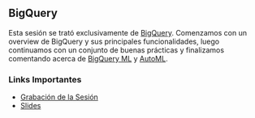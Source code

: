 ## BigQuery

Esta sesión se trató exclusivamente de [BigQuery](https://cloud.google.com/bigquery/docs/introduction). Comenzamos con un overview de BigQuery y sus principales funcionalidades, luego continuamos con un conjunto de buenas prácticas y finalizamos comentando acerca de [BigQuery ML](https://cloud.google.com/bigquery-ml/docs/bigqueryml-web-ui-start) y [AutoML](https://cloud.google.com/vertex-ai/docs/beginner/beginners-guide).

### Links Importantes
- [Grabación de la Sesión](https://drive.google.com/file/d/1Gf2vq4V25MjIb911NRdDpbAraDZk4jHB/view?usp=sharing)
- [Slides](https://drive.google.com/file/d/1shvNOSZRRLIfmIawYmxp5hylzJnfLdRU/view?usp=sharing)